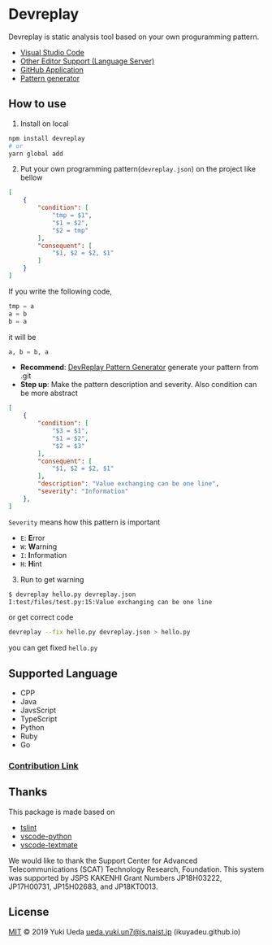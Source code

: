 # Devreplay

Devreplay is static analysis tool based on your own proguramming pattern.

* [Visual Studio Code](https://marketplace.visualstudio.com/items?itemName=Ikuyadeu.devreplay)
* [Other Editor Support (Language Server)](https://www.npmjs.com/package/devreplay-server)
* [GitHub Application](https://github.com/marketplace/dev-replay)
* [Pattern generator](https://github.com/devreplay/devreplay-pattern-generator)

## How to use

1. Install on local

```sh
npm install devreplay
# or
yarn global add 
```

2. Put your own programming pattern(`devreplay.json`) on the project like bellow
```json
[
    {
        "condition": [
            "tmp = $1",
            "$1 = $2",
            "$2 = tmp"
        ],
        "consequent": [
            "$1, $2 = $2, $1"
        ]
    }
]
```

If you write the following code,
```python
tmp = a
a = b
b = a
```
it will be
```python
a, b = b, a
```


* **Recommend**: [DevReplay Pattern Generator](https://github.com/devreplay/devreplay-pattern-generator) generate your pattern from .git
* **Step up**: Make the pattern description and severity. Also condition can be more abstract

```json
[
    {
        "condition": [
            "$3 = $1",
            "$1 = $2",
            "$2 = $3"
        ],
        "consequent": [
            "$1, $2 = $2, $1"
        ],
        "description": "Value exchanging can be one line",
        "severity": "Information"
    },
]
```


`Severity` means how this pattern is important
* `E`: **E**rror
* `W`: **W**arning
* `I`: **I**nformation
* `H`: **H**int

3. Run to get warning
```sh
$ devreplay hello.py devreplay.json
I:test/files/test.py:15:Value exchanging can be one line
```

or get correct code

```sh
devreplay --fix hello.py devreplay.json > hello.py
```
you can get fixed `hello.py`


## Supported Language

* CPP
* Java
* JavsScript
* TypeScript
* Python
* Ruby
* Go

### [Contribution Link](https://github.com/devreplay/devreplay/blob/master/CONTRIBUTING.md)

## Thanks

This package is made based on
* [tslint](https://palantir.github.io/tslint/)
* [vscode-python](https://github.com/Microsoft/vscode-python/blob/master/src/client/language/tokenizer.ts)
* [vscode-textmate](https://github.com/microsoft/vscode-textmate)

We would like to thank the Support Center for Advanced Telecommunications (SCAT) Technology Research, Foundation.
This system was supported by JSPS KAKENHI Grant Numbers JP18H03222, JP17H00731, JP15H02683, and JP18KT0013.

## License

[MIT](LICENSE) © 2019 Yuki Ueda <ueda.yuki.un7@is.naist.jp> (ikuyadeu.github.io)
